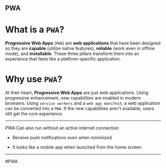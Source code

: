 ## PWA
# What is a `PWA`?

**Progressive Web Apps** (`PWA`) are **web applications** that have been designed so they are **capable** (utilize native features), **reliable** (work even in offline mode), and **installable**. These three pillars transform them into an experience that feels like a platform-specific application.

# Why use `PWA`?

At their heart, **Progressive Web Apps** are just web applications. Using progressive enhancement, new capabilities are enabled in modern browsers. Using `service workers` and a `web app manifest`, a web application can be converted into a `PWA`. If the new capabilities aren't available, users still get the core experience.

***
PWA:Can also run without an active internet connection

-   Receive push notifications even when minimized
    
-   It looks like a mobile app when launched from the home screen
***


#PWA
